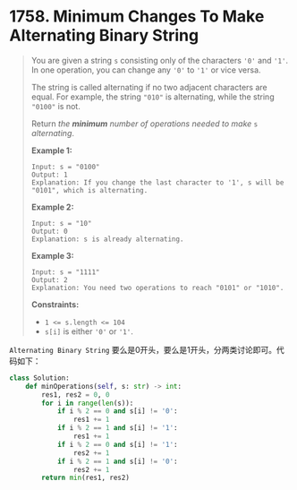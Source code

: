 # 1758. Minimum Changes To Make Alternating Binary String

> You are given a string `s` consisting only of the characters `'0'` and `'1'`. In one operation, you can change any `'0'` to `'1'` or vice versa.
>
> The string is called alternating if no two adjacent characters are equal. For example, the string `"010"` is alternating, while the string `"0100"` is not.
>
> Return *the **minimum** number of operations needed to make* `s` *alternating*.
>
>  
>
> **Example 1:**
>
> ```
> Input: s = "0100"
> Output: 1
> Explanation: If you change the last character to '1', s will be "0101", which is alternating.
> ```
>
> **Example 2:**
>
> ```
> Input: s = "10"
> Output: 0
> Explanation: s is already alternating.
> ```
>
> **Example 3:**
>
> ```
> Input: s = "1111"
> Output: 2
> Explanation: You need two operations to reach "0101" or "1010".
> ```
>
>  
>
> **Constraints:**
>
> - `1 <= s.length <= 104`
> - `s[i]` is either `'0'` or `'1'`.

``Alternating Binary String`` 要么是0开头，要么是1开头，分两类讨论即可。代码如下：

```python
class Solution:
    def minOperations(self, s: str) -> int:
        res1, res2 = 0, 0
        for i in range(len(s)):
            if i % 2 == 0 and s[i] != '0':
                res1 += 1
            if i % 2 == 1 and s[i] != '1':
                res1 += 1
            if i % 2 == 0 and s[i] != '1':
                res2 += 1
            if i % 2 == 1 and s[i] != '0':
                res2 += 1
        return min(res1, res2)
```

